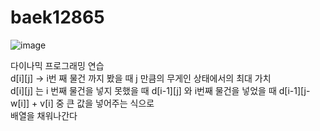 # baek12865  
![image](https://user-images.githubusercontent.com/48464681/118960668-7e4ed900-b99e-11eb-850f-08ae19c1a297.png)

   
다이나믹 프로그래밍 연습   
d[i][j] -> i번 째 물건 까지 봤을 때 j 만큼의 무게인 상태에서의 최대 가치   
d[i][j] 는 i 번째 물건을 넣지 못했을 때 d[i-1][j] 와 i번째 물건을 넣었을 때 d[i-1][j-w[i]] + v[i] 중 큰 값을 넣어주는 식으로   
배열을 채워나간다
